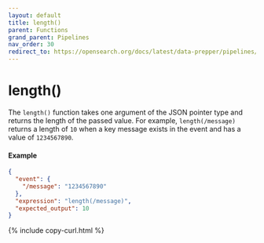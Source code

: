 ```yaml
---
layout: default
title: length()
parent: Functions
grand_parent: Pipelines
nav_order: 30
redirect_to: https://opensearch.org/docs/latest/data-prepper/pipelines/length/
---
```


# length()

The `length()` function takes one argument of the JSON pointer type and returns the length of the passed value. For example, `length(/message)` returns a length of `10` when a key message exists in the event and has a value of `1234567890`.

#### Example 

```json
{
  "event": {
    "/message": "1234567890"
  },
  "expression": "length(/message)",
  "expected_output": 10
}
```
{% include copy-curl.html %}
